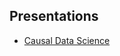 ## Presentations

+ [Causal Data Science](https://federicamas.github.io/Presentations/CDS_06112024/CDS_061124.html)